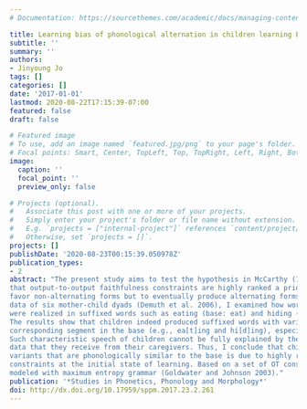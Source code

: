 ```yaml
---
# Documentation: https://sourcethemes.com/academic/docs/managing-content/

title: Learning bias of phonological alternation in children learning English
subtitle: ''
summary: ''
authors:
- Jinyoung Jo
tags: []
categories: []
date: '2017-01-01'
lastmod: 2020-08-22T17:15:39-07:00
featured: false
draft: false

# Featured image
# To use, add an image named `featured.jpg/png` to your page's folder.
# Focal points: Smart, Center, TopLeft, Top, TopRight, Left, Right, BottomLeft, Bottom, BottomRight.
image:
  caption: ''
  focal_point: ''
  preview_only: false

# Projects (optional).
#   Associate this post with one or more of your projects.
#   Simply enter your project's folder or file name without extension.
#   E.g. `projects = ["internal-project"]` references `content/project/deep-learning/index.md`.
#   Otherwise, set `projects = []`.
projects: []
publishDate: '2020-08-23T00:15:39.050978Z'
publication_types:
- 2
abstract: "The present study aims to test the hypothesis in McCarthy (1998) and Hayes (2004) 
that output-to-output faithfulness constraints are highly ranked a priori which leads children to initially 
favor non-alternating forms but to eventually produce alternating forms as adults do. Using spontaneous speech 
data of six mother-child dyads (Demuth et al. 2006), I examined how word-medial /t/ and /d/ in the flapping environment 
were realized in suffixed words such as eating (base: eat) and hiding (base: hide). 
The results show that children indeed produced suffixed words with variants that are faithful to the 
corresponding segment in the base (e.g., ea[t]ing and hi[d]ing), especially in earlier stages of learning. 
Such characteristic speech of children cannot be fully explained by the influence of the input 
data that they receive from their caregivers. Thus, I conclude that children’s production of 
variants that are phonologically similar to the base is due to highly ranked output-to-output faithfulness 
constraints at the initial state of learning. Based on a set of OT constraints, the children’s grammar is 
modeled with maximum entropy grammar (Goldwater and Johnson 2003)."
publication: '*Studies in Phonetics, Phonology and Morphology*'
doi: http://dx.doi.org/10.17959/sppm.2017.23.2.261
---
```

